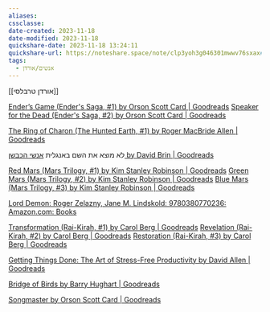 ```yaml
---
aliases: 
cssclasse: 
date-created: 2023-11-18
date-modified: 2023-11-18
quickshare-date: 2023-11-18 13:24:11
quickshare-url: https://noteshare.space/note/clp3yoh3g046301mwwv76sxax#c++57DTlFIP7lzjKrgG2ZPtDObWfoEVr14ZNB0SgY/Y
tags:
  - אנשים/אורדן
---
```

[[אורדן טרבלסי]]

[Ender’s Game (Ender's Saga, #1) by Orson Scott Card | Goodreads](https://www.goodreads.com/book/show/375802.Ender_s_Game?ref=nav_sb_ss_1_10)
[Speaker for the Dead (Ender's Saga, #2) by Orson Scott Card | Goodreads](https://www.goodreads.com/book/show/7967.Speaker_for_the_Dead)

[The Ring of Charon (The Hunted Earth, #1) by Roger MacBride Allen | Goodreads](https://www.goodreads.com/book/show/513160.The_Ring_of_Charon)

לא מוצא את השם באנגלית
[אנשי הכבשן by David Brin | Goodreads](https://www.goodreads.com/book/show/31556796)

[Red Mars (Mars Trilogy, #1) by Kim Stanley Robinson | Goodreads](https://www.goodreads.com/book/show/77507.Red_Mars)
[Green Mars (Mars Trilogy, #2) by Kim Stanley Robinson | Goodreads](https://www.goodreads.com/book/show/77505.Green_Mars)
[Blue Mars (Mars Trilogy, #3) by Kim Stanley Robinson | Goodreads](https://www.goodreads.com/book/show/77504.Blue_Mars)

[Lord Demon: Roger Zelazny, Jane M. Lindskold: 9780380770236: Amazon.com: Books](https://www.amazon.com/Lord-Demon-Roger-Zelazny/dp/0380770237)

[Transformation (Rai-Kirah, #1) by Carol Berg | Goodreads](https://www.goodreads.com/book/show/618196.Transformation)
[Revelation (Rai-Kirah, #2) by Carol Berg | Goodreads](https://www.goodreads.com/book/show/618197.Revelation)
[Restoration (Rai-Kirah, #3) by Carol Berg | Goodreads](https://www.goodreads.com/book/show/618198.Restoration)

[Getting Things Done: The Art of Stress-Free Productivity by David Allen | Goodreads](https://www.goodreads.com/book/show/1633.Getting_Things_Done)

[Bridge of Birds by Barry Hughart | Goodreads](https://www.goodreads.com/book/show/15177.Bridge_of_Birds)

[Songmaster by Orson Scott Card | Goodreads](https://www.goodreads.com/book/show/31352.Songmaster)
